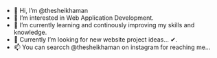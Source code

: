 - 👋 Hi, I’m @thesheikhaman
- 👀 I’m interested in Web Application Development. 
- 🌱 I’m currently learning and continously improving my skills and knowledge.
- 💞️ Currently I’m looking for new website project ideas... ✔.
- 📫 You can searcch @thesheikhaman on instagram for reaching me...

<!---
thesheikhaman/thesheikhaman is a ✨ special ✨ repository because its `README.md` (this file) appears on your GitHub profile.
You can click the Preview link to take a look at your changes.
--->
